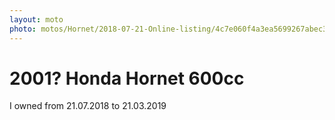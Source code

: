 ```yaml
---
layout: moto
photo: motos/Hornet/2018-07-21-Online-listing/4c7e060f4a3ea5699267abec3d1d.jpeg
---
```


# 2001? Honda Hornet 600cc
I owned from 21.07.2018 to 21.03.2019
